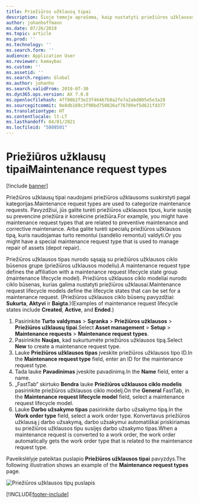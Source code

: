 ```yaml
---
title: Priežiūros užklausų tipai
description: Šioje temoje aprašoma, kaip nustatyti priežiūros užklausos tipus modulyje „Turto valdymas“.
author: johanhoffmann
ms.date: 07/26/2019
ms.topic: article
ms.prod: ''
ms.technology: ''
ms.search.form: ''
audience: Application User
ms.reviewer: kamaybac
ms.custom: ''
ms.assetid: ''
ms.search.region: Global
ms.author: johanho
ms.search.validFrom: 2019-07-30
ms.dyn365.ops.version: AX 7.0.0
ms.openlocfilehash: 4ff80b2f3e23f46467b8a2fe7a2abd805e5e3a20
ms.sourcegitcommit: 0e8db169c3f90bd750826af76709ef5d621fd377
ms.translationtype: HT
ms.contentlocale: lt-LT
ms.lasthandoff: 04/01/2021
ms.locfileid: "5808501"
---
```

# <a name="maintenance-request-types"></a><span data-ttu-id="bbe3e-103">Priežiūros užklausų tipai</span><span class="sxs-lookup"><span data-stu-id="bbe3e-103">Maintenance request types</span></span>

[!include [banner](../../includes/banner.md)]

 

<span data-ttu-id="bbe3e-104">Priežiūros užklausų tipai naudojami priežiūros užklausoms suskirstyti pagal kategorijas.</span><span class="sxs-lookup"><span data-stu-id="bbe3e-104">Maintenance request types are used to categorize maintenance requests.</span></span> <span data-ttu-id="bbe3e-105">Pavyzdžiui, jūs galite turėti priežiūros užklausos tipus, kurie susiję su prevencine priežiūra ir korekcine priežiūra.</span><span class="sxs-lookup"><span data-stu-id="bbe3e-105">For example, you might have maintenance request types that are related to preventive maintenance and corrective maintenance.</span></span> <span data-ttu-id="bbe3e-106">Arba galite turėti specialų priežiūros užklausos tipą, kuris naudojamas turto remontui (sandėlio remontui) valdyti.</span><span class="sxs-lookup"><span data-stu-id="bbe3e-106">Or you might have a special maintenance request type that is used to manage repair of assets (depot repair).</span></span>

<span data-ttu-id="bbe3e-107">Priežiūros užklausos tipas nurodo sąsają su priežiūros užklausos ciklo būsenos grupe (priežiūros užklausos modeliu).</span><span class="sxs-lookup"><span data-stu-id="bbe3e-107">A maintenance request type defines the affiliation with a maintenance request lifecycle state group (maintenance lifecycle model).</span></span> <span data-ttu-id="bbe3e-108">Priežiūros užklausos ciklo modeliai nurodo ciklo būsenas, kurias galima nustatyti priežiūros užklausai.</span><span class="sxs-lookup"><span data-stu-id="bbe3e-108">Maintenance request lifecycle models define the lifecycle states that can be set for a maintenance request.</span></span> <span data-ttu-id="bbe3e-109">(Priežiūros užklausos ciklo būsenų pavyzdžiai: **Sukurta**, **Aktyvi** ir **Baigta**.)</span><span class="sxs-lookup"><span data-stu-id="bbe3e-109">(Examples of maintenance request lifecycle states include **Created**, **Active**, and **Ended**.)</span></span>

1. <span data-ttu-id="bbe3e-110">Pasirinkite **Turto valdymas** \> **Sąranka** \> **Priežiūros užklausos** \> **Priežiūros užklausų tipai**.</span><span class="sxs-lookup"><span data-stu-id="bbe3e-110">Select **Asset management** \> **Setup** \> **Maintenance requests** \> **Maintenance request types**.</span></span>
2. <span data-ttu-id="bbe3e-111">Pasirinkite **Naujas**, kad sukurtumėte priežiūros užklausos tipą.</span><span class="sxs-lookup"><span data-stu-id="bbe3e-111">Select **New** to create a maintenance request type.</span></span>
3. <span data-ttu-id="bbe3e-112">Lauke **Priežiūros užklausos tipas** įveskite priežiūros užklausos tipo ID.</span><span class="sxs-lookup"><span data-stu-id="bbe3e-112">In the **Maintenance request type** field, enter an ID for the maintenance request type.</span></span>
4. <span data-ttu-id="bbe3e-113">Tada lauke **Pavadinimas** įveskite pavadinimą.</span><span class="sxs-lookup"><span data-stu-id="bbe3e-113">In the **Name** field, enter a name.</span></span>
5. <span data-ttu-id="bbe3e-114">„FastTab“ skirtuko **Bendra** lauke **Priežiūros užklausos ciklo modelis** pasirinkite priežiūros užklausos ciklo modelį.</span><span class="sxs-lookup"><span data-stu-id="bbe3e-114">On the **General** FastTab, in the **Maintenance request lifecycle model** field, select a maintenance request lifecycle model.</span></span>
6. <span data-ttu-id="bbe3e-115">Lauke **Darbo užsakymo tipas** pasirinkite darbo užsakymo tipą.</span><span class="sxs-lookup"><span data-stu-id="bbe3e-115">In the **Work order type** field, select a work order type.</span></span> <span data-ttu-id="bbe3e-116">Konvertavus priežiūros užklausą į darbo užsakymą, darbo užsakymui automatiškai priskiriamas su priežiūros užklausos tipu susijęs darbo užsakymo tipas.</span><span class="sxs-lookup"><span data-stu-id="bbe3e-116">When a maintenance request is converted to a work order, the work order automatically gets the work order type that is related to the maintenance request type.</span></span>

<span data-ttu-id="bbe3e-117">Paveikslėlyje pateiktas puslapio **Priežiūros užklausos tipai** pavyzdys.</span><span class="sxs-lookup"><span data-stu-id="bbe3e-117">The following illustration shows an example of the **Maintenance request types** page.</span></span>

![Priežiūros užklausos tipų puslapis](media/07-setup-for-requests.png)


[!INCLUDE[footer-include](../../../includes/footer-banner.md)]